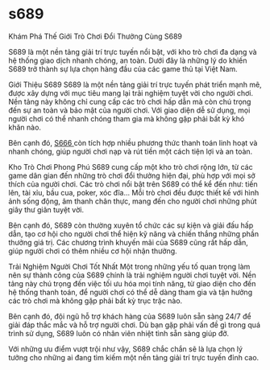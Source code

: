 # s689
Khám Phá Thế Giới Trò Chơi Đổi Thưởng Cùng S689

S689 là một nền tảng giải trí trực tuyến nổi bật, với kho trò chơi đa dạng và hệ thống giao dịch nhanh chóng, an toàn. Dưới đây là những lý do khiến S689 trở thành sự lựa chọn hàng đầu của các game thủ tại Việt Nam.

Giới Thiệu S689
S689 là một nền tảng giải trí trực tuyến phát triển mạnh mẽ, được xây dựng với mục tiêu mang lại trải nghiệm tuyệt vời cho người chơi. Nền tảng này không chỉ cung cấp các trò chơi hấp dẫn mà còn chú trọng đến sự an toàn và bảo mật của người chơi. Với giao diện dễ sử dụng, mọi người chơi có thể nhanh chóng tham gia mà không gặp phải bất kỳ khó khăn nào.

Bên cạnh đó, <a href=https://s689-vn.com> S666 </a>  còn tích hợp nhiều phương thức thanh toán linh hoạt và nhanh chóng, giúp người chơi nạp và rút tiền một cách tiện lợi và an toàn.

Kho Trò Chơi Phong Phú
S689 cung cấp một kho trò chơi rộng lớn, từ các game dân gian đến những trò chơi đổi thưởng hiện đại, phù hợp với mọi sở thích của người chơi. Các trò chơi nổi bật trên S689 có thể kể đến như: tiến lên, tài xỉu, bầu cua, poker, xóc đĩa... Mỗi trò chơi đều được thiết kế với hình ảnh sống động, âm thanh chân thực, mang đến cho người chơi những phút giây thư giãn tuyệt vời.

Bên cạnh đó, S689 còn thường xuyên tổ chức các sự kiện và giải đấu hấp dẫn, tạo cơ hội cho người chơi thể hiện kỹ năng và chiến thắng những phần thưởng giá trị. Các chương trình khuyến mãi của S689 cũng rất hấp dẫn, giúp người chơi có thêm nhiều cơ hội nhận thưởng.

Trải Nghiệm Người Chơi Tốt Nhất
Một trong những yếu tố quan trọng làm nên sự thành công của S689 chính là trải nghiệm người chơi tuyệt vời. Nền tảng này chú trọng đến việc tối ưu hóa mọi tính năng, từ giao diện cho đến hệ thống thanh toán, để người chơi có thể dễ dàng tham gia và tận hưởng các trò chơi mà không gặp phải bất kỳ trục trặc nào.

Bên cạnh đó, đội ngũ hỗ trợ khách hàng của S689 luôn sẵn sàng 24/7 để giải đáp thắc mắc và hỗ trợ người chơi. Dù bạn gặp phải vấn đề gì trong quá trình sử dụng, S689 luôn có nhân viên nhiệt tình sẵn sàng giúp đỡ.

Với những ưu điểm vượt trội như vậy, S689 chắc chắn sẽ là lựa chọn lý tưởng cho những ai đang tìm kiếm một nền tảng giải trí trực tuyến đỉnh cao.

